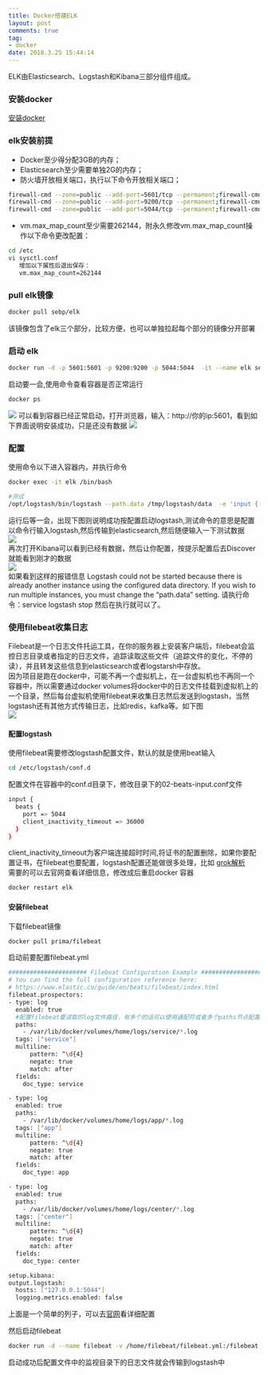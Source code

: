 ```yaml
---
title: Docker搭建ELK
layout: post
comments: true
tag: 
- docker
date: 2018.3.25 15:44:14
---
```


ELK由Elasticsearch、Logstash和Kibana三部分组件组成。 

<!-- more -->
### 安装docker

[安装docker](https://yq.aliyun.com/articles/110806?spm=5176.8351553.0.0.eea61991hgICTU)

### elk安装前提
- Docker至少得分配3GB的内存；
- Elasticsearch至少需要单独2G的内存；
- 防火墙开放相关端口，执行以下命令开放相关端口；
```sh
firewall-cmd --zone=public --add-port=5601/tcp --permanent;firewall-cmd --reload;
firewall-cmd --zone=public --add-port=9200/tcp --permanent;firewall-cmd --reload;
firewall-cmd --zone=public --add-port=5044/tcp --permanent;firewall-cmd --reload;
```
- vm.max_map_count至少需要262144，附永久修改vm.max_map_count操作以下命令更改配置：
```sh
cd /etc
vi sysctl.conf
   增加以下属性后退出保存：
   vm.max_map_count=262144
```

### pull elk镜像
```sh  
docker pull sebp/elk
```
该镜像包含了elk三个部分，比较方便，也可以单独拉起每个部分的镜像分开部署

### 启动 elk
```sh  
docker run -d -p 5601:5601 -p 9200:9200 -p 5044:5044  -it --name elk sebp/elk
```
启动要一会,使用命令查看容器是否正常运行
```sh
docker ps
```
![](http://ni484sha.com/images/elk1.png)
可以看到容器已经正常启动，打开浏览器，输入：http://你的ip:5601，看到如下界面说明安装成功，只是还没有数据
![](http://ni484sha.com/images/elk2.png)

### 配置

使用命令以下进入容器内，并执行命令
```sh
docker exec -it elk /bin/bash 

#测试
/opt/logstash/bin/logstash --path.data /tmp/logstash/data  -e 'input { stdin { } } output { elasticsearch { hosts => ["localhost"] } }'

```
运行后等一会，出现下图则说明成功按配置启动logstash,测试命令的意思是配置 以命令行输入logstash,然后传输到elasticsearch,然后随便输入一下测试数据  
![](http://ni484sha.com/images/elk3.png)  
再次打开Kibana可以看到已经有数据，然后让你配置，按提示配置后去Discover就能看到刚才的数据  
![](http://ni484sha.com/images/elk4.png)  
如果看到这样的报错信息 Logstash could not be started because there is already another instance using the configured data directory. If you wish to run multiple instances, you must change the “path.data” setting. 请执行命令：service logstash stop 然后在执行就可以了。  


### 使用filebeat收集日志
Filebeat是一个日志文件托运工具，在你的服务器上安装客户端后，filebeat会监控日志目录或者指定的日志文件，追踪读取这些文件（追踪文件的变化，不停的读），并且转发这些信息到elasticsearch或者logstarsh中存放。  
因为项目是跑在docker中，可能不再一个虚拟机上，在一台虚拟机也不再同一个容器中，所以需要通过docker volumes将docker中的日志文件挂载到虚拟机上的一个目录，然后每台虚拟机使用filebeat来收集日志然后发送到logstash，当然logstash还有其他方式传输日志，比如redis，kafka等。如下图  
![](http://ni484sha.com/images/elk5.png)

#### 配置logstash
使用filebeat需要修改logstash配置文件，默认的就是使用beat输入
```sh
cd /etc/logstash/conf.d
```
配置文件在容器中的conf.d目录下，修改目录下的02-beats-input.conf文件 
```sh
input {
  beats {
    port => 5044
    client_inactivity_timeout => 36000
  }
}
```
client_inactivity_timeout为客户端连接超时时间,将证书的配置删除，如果你要配置证书，在filebeat也要配置，logstash配置还能做很多处理，比如
[grok解析](http://grokdebug.herokuapp.com/patterns#)  
需要的可以去官网查看详细信息，修改成后重启docker 容器

```sh
docker restart elk
```

#### 安装filebeat
下载filebeat镜像
```sh
docker pull prima/filebeat 
```
启动前要配置filebeat.yml
```sh
###################### Filebeat Configuration Example #########################
# You can find the full configuration reference here:
# https://www.elastic.co/guide/en/beats/filebeat/index.html
filebeat.prospectors:
- type: log
  enabled: true
  #配置filebeat要读取的log文件路径，有多个的话可以使用通配符或者多个paths节点配置
  paths:
    - /var/lib/docker/volumes/home/logs/service/*.log
  tags: ["service"]
  multiline:
      pattern: ^\d{4}
      negate: true
      match: after
  fields:
    doc_type: service 

- type: log 
  enabled: true
  paths:
    - /var/lib/docker/volumes/home/logs/app/*.log
  tags: ["app"]
  multiline:
      pattern: ^\d{4}
      negate: true
      match: after
  fields:
    doc_type: app  

- type: log 
  enabled: true
  paths:
    - /var/lib/docker/volumes/home/logs/center/*.log
  tags: ["center"]
  multiline:
      pattern: ^\d{4}
      negate: true
      match: after
  fields:
    doc_type: center    

setup.kibana:
output.logstash:
  hosts: ["127.0.0.1:5044"]
  logging.metrics.enabled: false
```
上面是一个简单的列子，可以去[官网](https://www.elastic.co/guide/en/beats/filebeat/index.html)看详细配置

然后启动filebeat
```sh
docker run -d --name filebeat -v /home/filebeat/filebeat.yml:/filebeat.yml -v /var/lib/docker/volumes/:/var/lib/docker/volumes/ -v /home/filebeat/module:/module --net=host  prima/filebeat

```
启动成功后配置文件中的监视目录下的日志文件就会传输到logstash中

